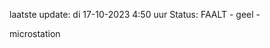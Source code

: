 laatste update: 
di 17-10-2023  4:50   uur 
Status: FAALT - geel - 
<div class="service R">microstation</div>